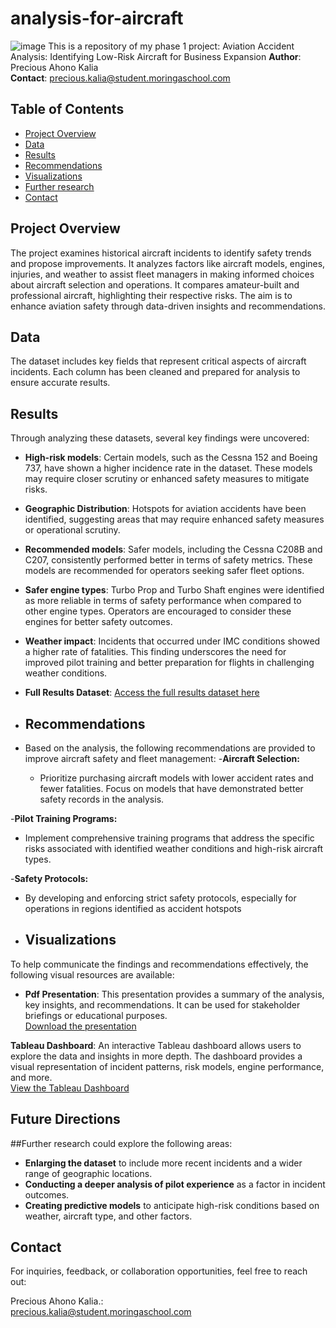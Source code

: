 # analysis-for-aircraft
![image](https://github.com/user-attachments/assets/36a64a36-f3d0-4c65-94e1-3a5e41a4247c)
This is a repository  of my phase 1 project: Aviation Accident Analysis: Identifying Low-Risk Aircraft for Business Expansion
**Author**: Precious Ahono Kalia  
**Contact**: [precious.kalia@student.moringaschool.com](mailto:precious.kalia@student.moringaschool.com)


## Table of Contents

- [Project Overview](#project-overview)
- [Data](#data)
- [Results](#results)
- [Recommendations](#recommendations)
- [Visualizations](#visualizations)
- [Further research](#future-work)
- [Contact](#contact)

## Project Overview
The project examines historical aircraft incidents to identify safety trends and propose improvements. It analyzes factors like aircraft models, engines, injuries, and weather to assist fleet managers in making informed choices about aircraft selection and operations. It compares amateur-built and professional aircraft, highlighting their respective risks. The aim is to enhance aviation safety through data-driven insights and recommendations.

## Data

The dataset includes key fields that represent critical aspects of aircraft incidents. Each column has been cleaned and prepared for analysis to ensure accurate results.

## Results

Through analyzing these datasets, several key findings were uncovered:

- **High-risk models**: Certain models, such as the Cessna 152 and Boeing 737, have shown a higher incidence rate in the dataset. These models may require closer scrutiny or enhanced safety measures to mitigate risks.
- **Geographic Distribution**: Hotspots for aviation accidents have been identified, suggesting areas that may require enhanced safety measures or operational scrutiny.
-  **Recommended models**: Safer models, including the Cessna C208B and C207, consistently performed better in terms of safety metrics. These models are recommended for operators seeking safer fleet options.
  
- **Safer engine types**: Turbo Prop and Turbo Shaft engines were identified as more reliable in terms of safety performance when compared to other engine types. Operators are encouraged to consider these engines for better safety outcomes.

- **Weather impact**: Incidents that occurred under IMC conditions showed a higher rate of fatalities. This finding underscores the need for improved pilot training and better preparation for flights in challenging weather conditions.

- **Full Results Dataset**: [Access the full results dataset here]((https://github.com/ahonokalia/analysis-for-aircraft/blob/main/project.ipynb.ipynb))

- ## Recommendations
- Based on the analysis, the following recommendations are provided to improve aircraft safety and fleet management:
 -**Aircraft Selection:**
   - Prioritize purchasing aircraft models with lower accident rates and fewer fatalities. Focus on models that have demonstrated better safety records in the analysis.

 -**Pilot Training Programs:**
   - Implement comprehensive training programs that address the specific risks associated with identified weather conditions and high-risk aircraft types.

 -**Safety Protocols:**
    
   - By developing and enforcing strict safety protocols, especially for operations in regions identified as accident hotspots

   - ## Visualizations

To help communicate the findings and recommendations effectively, the following visual resources are available:

- **Pdf Presentation**: This presentation provides a summary of the analysis, key insights, and recommendations. It can be used for stakeholder briefings or educational purposes.  
  [Download the presentation](https://github.com/ahonokalia/analysis-for-aircraft/blob/main/Aviation-Safety-Aviation-Accident-Analysis-Identifying-Low-Risk-Aircraft-for-Business-Expansion.pdf)
  

**Tableau Dashboard**: An interactive Tableau dashboard allows users to explore the data and insights in more depth. The dashboard provides a visual representation of incident patterns, risk models, engine performance, and more. \
 [View the Tableau Dashboard](https://public.tableau.com/app/profile/precious.kalia/viz/projectphase1/VISUALPRESENTATION?publish=yes)
 ## Future Directions

##Further research could explore the following areas:
- **Enlarging the dataset** to include more recent incidents and a wider range of geographic locations.
- **Conducting a deeper analysis of pilot experience** as a factor in incident outcomes.
- **Creating predictive models** to anticipate high-risk conditions based on weather, aircraft type, and other factors.

## Contact

For inquiries, feedback, or collaboration opportunities, feel free to reach out:

Precious Ahono Kalia.:  
[precious.kalia@student.moringaschool.com](mailto:precious.kalia@student.moringaschool.com)
